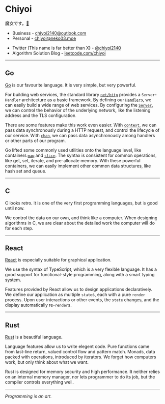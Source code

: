 # Chiyoi
魔女です。[🤍](https://neko03.moe/chiyoi)
- Business - [chiyoi2140@outlook.com](chiyoi2140@outlook.com)
- Personal - [chiyoi@neko03.moe](chiyoi@neko03.moe)
* Twitter (This name is far better than X) - [@chiyoi2140](https://twitter.com/chiyoi2140)
* Algorithm Solution Blog - [leetcode.com/chiyoi](https://leetcode.com/chiyoi)

---

## Go
[Go](https://go.dev/) is our favourite language. It is very simple, but very powerful.

For building web services, the standard library [`net/http`](https://pkg.go.dev/net/http) provides a `Server`-`Handler` architecture as a basic framework.
By defining our [`Handler`](https://pkg.go.dev/net/http#Handler)s, we can easily build a wide range of web services.
By configuring the [`Server`](https://pkg.go.dev/net/http#Server), we can control the behavior of the underlying network, like the listening address and the TLS configuration.

There are some features make this work even easier.
With [`context`](https://pkg.go.dev/context), we can pass data synchronously during a HTTP request, and control the lifecycle of our service.
With [`chan`]([https://pkg.go.dev/go/types#Chan](https://go.dev/ref/spec#Channel_types)), we can pass data asynchronously among handlers or other parts of our program.

Go lifted some commonly used utilities onto the language level, like containers [`map`](https://go.dev/ref/spec#Map_types) and [`slice`](https://go.dev/ref/spec#Slice_types).
The syntax is consistent for common operations, like get, set, iterate, and pre-allocate memory.
With these powerful containers, we can easily implement other common data structures, like hash set and queue.

---

## C
C looks retro. It is one of the very first programming languages, but is good until now.

We control the data on our own, and think like a computer.
When designing algorithms in C, we are clear about the detailed work the computer will do for each step.

---

## React
[React](https://react.dev/) is especially suitable for graphical application.

We use the syntax of TypeScript, which is a very flexible language.
It has a good support for functional-style programming, along with a smart typing system.

Features provided by React allow us to design applications declaratively.
We define our application as multiple `state`s, each with a pure `render` process.
Upon user interactions or other events, the `state` changes, and the display automatically re-`render`s.

---

## Rust
[Rust](https://www.rust-lang.org/) is a beautiful language.

Language features allow us to write elegent code.
Pure functions came from last-line return, valued control flow and pattern match.
Monads, data packed with operations, introduced by iterators.
We forget how computers work, but only think about what we want.

Rust is designed for memory security and high performance.
It neither relies on an internal memory manager, nor lets programmer to do its job, but the compiler controls everything well.

---

*Programming is an art.*
